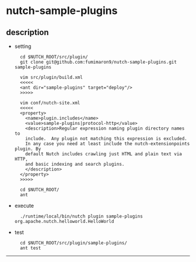 nutch-sample-plugins
======================================================================

<a name="description">description</a>
----------------------------------------------------------------------

* setting

        cd $NUTCH_ROOT/src/plugin/
        git clone git@github.com:fumimaron9/nutch-sample-plugins.git sample-plugins

        vim src/plugin/build.xml
        <<<<<
        <ant dir="sample-plugins" target="deploy"/>
        >>>>>

        vim conf/nutch-site.xml
        <<<<<
        <property>
          <name>plugin.includes</name>
          <value>sample-plugins|protocol-http</value>
          <description>Regular expression naming plugin directory names to
          include.  Any plugin not matching this expression is excluded.
          In any case you need at least include the nutch-extensionpoints plugin. By
          default Nutch includes crawling just HTML and plain text via HTTP,
          and basic indexing and search plugins.
          </description>
        </property>
        >>>>>

        cd $NUTCH_ROOT/
        ant

* execute

        ./runtime/local/bin/nutch plugin sample-plugins org.apache.nutch.helloworld.HelloWorld

* test

        cd $NUTCH_ROOT/src/plugin/sample-plugins/
        ant test

----------------------------------------------------------------------
